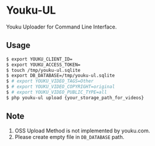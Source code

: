 # Youku-UL

Youku Uploader for Command Line Interface. 

## Usage

```bash
$ export YOUKU_CLIENT_ID=
$ export YOUKU_ACCESS_TOKEN=
$ touch /tmp/youku-ul.sqlite
$ export DB_DATABASE=/tmp/youku-ul.sqlite
$ # export YOUKU_VIDEO_TAGS=Other
$ # export YOUKU_VIDEO_COPYRIGHT=original
$ # export YOUKU_VIDEO_PUBLIC_TYPE=all
$ php youku-ul upload {your_storage_path_for_videos}
```

## Note

1. OSS Upload Method is not implemented by youku.com.
2. Please create empty file in `DB_DATABASE` path. 
